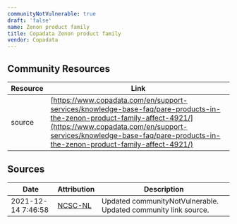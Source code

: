 ```yaml
---
communityNotVulnerable: true
draft: 'false'
name: Zenon product family
title: Copadata Zenon product family
vendor: Copadata
---
```



## Community Resources
| Resource | Link |
| --- | --- |
| source | [https://www.copadata.com/en/support-services/knowledge-base-faq/pare-products-in-the-zenon-product-family-affect-4921/](https://www.copadata.com/en/support-services/knowledge-base-faq/pare-products-in-the-zenon-product-family-affect-4921/) |


## Sources
| Date | Attribution | Description |
| --- | --- | --- |
| 2021-12-14 7:46:58 | [NCSC-NL](https://github.com/NCSC-NL/log4shell/blob/main/software/README.md) | Updated communityNotVulnerable. Updated community link source.  |

